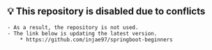 ## 💡 This repository is disabled due to conflicts
    - As a result, the repository is not used.
    - The link below is updating the latest version.
        * https://github.com/injae97/springboot-beginners
